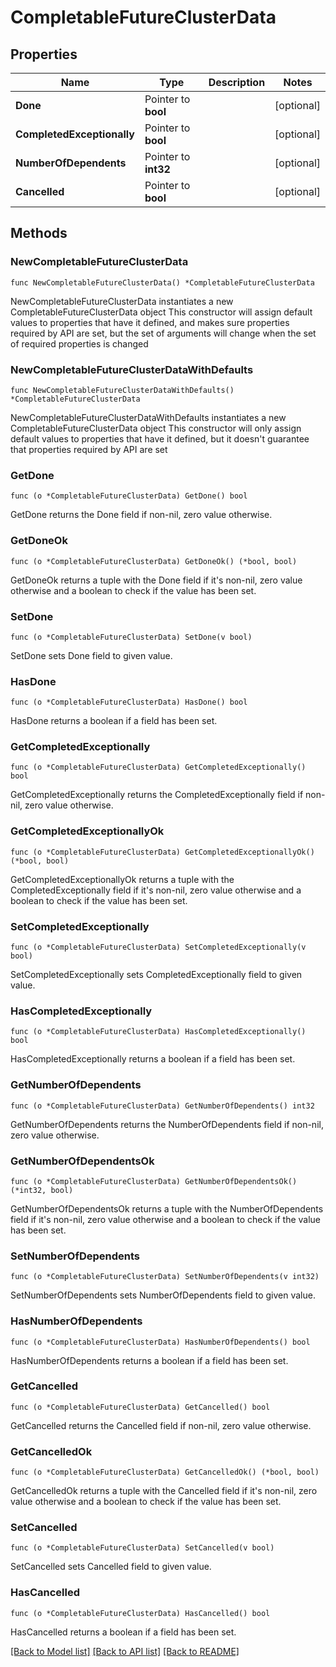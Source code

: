 # CompletableFutureClusterData

## Properties

Name | Type | Description | Notes
------------ | ------------- | ------------- | -------------
**Done** | Pointer to **bool** |  | [optional] 
**CompletedExceptionally** | Pointer to **bool** |  | [optional] 
**NumberOfDependents** | Pointer to **int32** |  | [optional] 
**Cancelled** | Pointer to **bool** |  | [optional] 

## Methods

### NewCompletableFutureClusterData

`func NewCompletableFutureClusterData() *CompletableFutureClusterData`

NewCompletableFutureClusterData instantiates a new CompletableFutureClusterData object
This constructor will assign default values to properties that have it defined,
and makes sure properties required by API are set, but the set of arguments
will change when the set of required properties is changed

### NewCompletableFutureClusterDataWithDefaults

`func NewCompletableFutureClusterDataWithDefaults() *CompletableFutureClusterData`

NewCompletableFutureClusterDataWithDefaults instantiates a new CompletableFutureClusterData object
This constructor will only assign default values to properties that have it defined,
but it doesn't guarantee that properties required by API are set

### GetDone

`func (o *CompletableFutureClusterData) GetDone() bool`

GetDone returns the Done field if non-nil, zero value otherwise.

### GetDoneOk

`func (o *CompletableFutureClusterData) GetDoneOk() (*bool, bool)`

GetDoneOk returns a tuple with the Done field if it's non-nil, zero value otherwise
and a boolean to check if the value has been set.

### SetDone

`func (o *CompletableFutureClusterData) SetDone(v bool)`

SetDone sets Done field to given value.

### HasDone

`func (o *CompletableFutureClusterData) HasDone() bool`

HasDone returns a boolean if a field has been set.

### GetCompletedExceptionally

`func (o *CompletableFutureClusterData) GetCompletedExceptionally() bool`

GetCompletedExceptionally returns the CompletedExceptionally field if non-nil, zero value otherwise.

### GetCompletedExceptionallyOk

`func (o *CompletableFutureClusterData) GetCompletedExceptionallyOk() (*bool, bool)`

GetCompletedExceptionallyOk returns a tuple with the CompletedExceptionally field if it's non-nil, zero value otherwise
and a boolean to check if the value has been set.

### SetCompletedExceptionally

`func (o *CompletableFutureClusterData) SetCompletedExceptionally(v bool)`

SetCompletedExceptionally sets CompletedExceptionally field to given value.

### HasCompletedExceptionally

`func (o *CompletableFutureClusterData) HasCompletedExceptionally() bool`

HasCompletedExceptionally returns a boolean if a field has been set.

### GetNumberOfDependents

`func (o *CompletableFutureClusterData) GetNumberOfDependents() int32`

GetNumberOfDependents returns the NumberOfDependents field if non-nil, zero value otherwise.

### GetNumberOfDependentsOk

`func (o *CompletableFutureClusterData) GetNumberOfDependentsOk() (*int32, bool)`

GetNumberOfDependentsOk returns a tuple with the NumberOfDependents field if it's non-nil, zero value otherwise
and a boolean to check if the value has been set.

### SetNumberOfDependents

`func (o *CompletableFutureClusterData) SetNumberOfDependents(v int32)`

SetNumberOfDependents sets NumberOfDependents field to given value.

### HasNumberOfDependents

`func (o *CompletableFutureClusterData) HasNumberOfDependents() bool`

HasNumberOfDependents returns a boolean if a field has been set.

### GetCancelled

`func (o *CompletableFutureClusterData) GetCancelled() bool`

GetCancelled returns the Cancelled field if non-nil, zero value otherwise.

### GetCancelledOk

`func (o *CompletableFutureClusterData) GetCancelledOk() (*bool, bool)`

GetCancelledOk returns a tuple with the Cancelled field if it's non-nil, zero value otherwise
and a boolean to check if the value has been set.

### SetCancelled

`func (o *CompletableFutureClusterData) SetCancelled(v bool)`

SetCancelled sets Cancelled field to given value.

### HasCancelled

`func (o *CompletableFutureClusterData) HasCancelled() bool`

HasCancelled returns a boolean if a field has been set.


[[Back to Model list]](../README.md#documentation-for-models) [[Back to API list]](../README.md#documentation-for-api-endpoints) [[Back to README]](../README.md)


